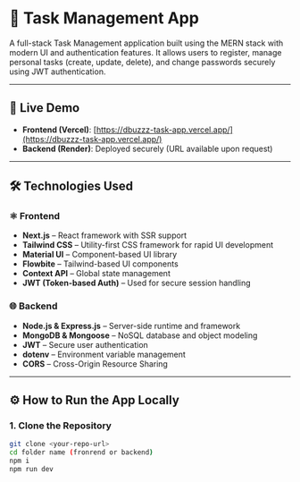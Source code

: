 # 📝 Task Management App

A full-stack Task Management application built using the MERN stack with modern UI and authentication features. It allows users to register, manage personal tasks (create, update, delete), and change passwords securely using JWT authentication.

---

## 🚀 Live Demo

- **Frontend (Vercel)**: [https://dbuzzz-task-app.vercel.app/](https://dbuzzz-task-app.vercel.app/)
- **Backend (Render)**: Deployed securely (URL available upon request)

---

## 🛠️ Technologies Used

### ⚛️ Frontend
- **Next.js** – React framework with SSR support
- **Tailwind CSS** – Utility-first CSS framework for rapid UI development
- **Material UI** – Component-based UI library
- **Flowbite** – Tailwind-based UI components
- **Context API** – Global state management
- **JWT (Token-based Auth)** – Used for secure session handling

### 🌐 Backend
- **Node.js & Express.js** – Server-side runtime and framework
- **MongoDB & Mongoose** – NoSQL database and object modeling
- **JWT** – Secure user authentication
- **dotenv** – Environment variable management
- **CORS** – Cross-Origin Resource Sharing

---

## ⚙️ How to Run the App Locally

### 1. Clone the Repository

```bash
git clone <your-repo-url>
cd folder name (fronrend or backend)
npm i
npm run dev



